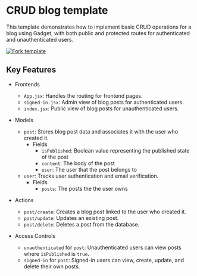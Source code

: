 # CRUD blog template

This template demonstrates how to implement basic CRUD operations for a blog using Gadget, with both public and protected routes for authenticated and unauthenticated users.

[![Fork template](https://img.shields.io/badge/Fork%20template-%233A0CFF?style=for-the-badge)](https://app.gadget.dev/auth/fork?domain=blog-template.gadget.app)

## Key Features

- Frontends

  - `App.jsx`: Handles the routing for frontend pages.
  - `signed-in.jsx`: Admin view of blog posts for authenticated users.
  - `index.jsx`: Public view of blog posts for unauthenticated users.

- Models

  - `post`: Stores blog post data and associates it with the user who created it.
    - Fields
      - `isPublished`: Boolean value representing the published state of the post
      - `content`: The body of the post
      - `user`: The user that the post belongs to
  - `user`: Tracks user authentication and email verification.
    - Fields
      - `posts`: The posts the the user owns

- Actions

  - `post/create`: Creates a blog post linked to the user who created it.
  - `post/update`: Updates an existing post.
  - `post/delete`: Deletes a post from the database.

- Access Controls
  - `unauthenticated` for `post`: Unauthenticated users can view posts where `isPublished` is `true`.
  - `signed-in` for `post`: Signed-in users can view, create, update, and delete their own posts.
